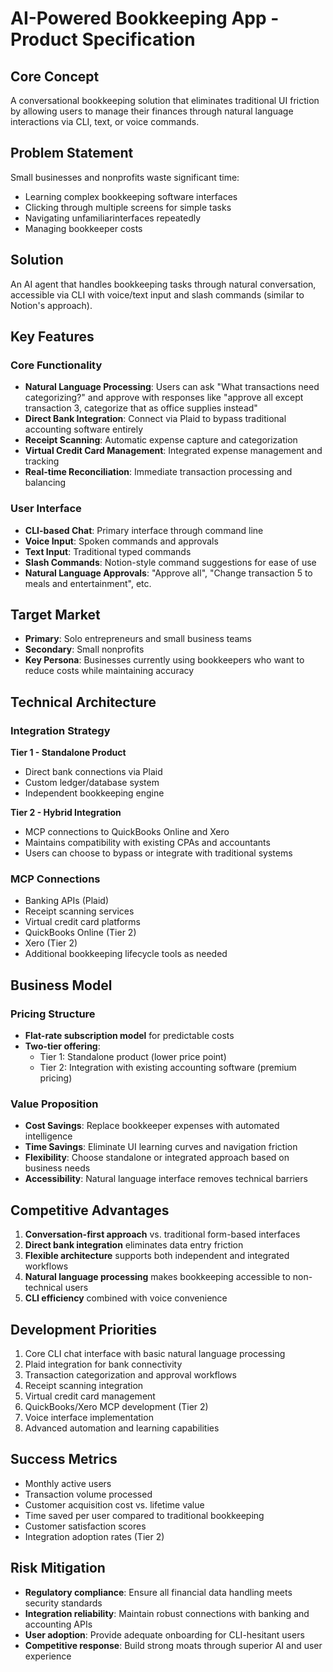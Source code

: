 # AI-Powered Bookkeeping App - Product Specification

## Core Concept
A conversational bookkeeping solution that eliminates traditional UI friction by allowing users to manage their finances through natural language interactions via CLI, text, or voice commands.

## Problem Statement
Small businesses and nonprofits waste significant time:
- Learning complex bookkeeping software interfaces
- Clicking through multiple screens for simple tasks
- Navigating unfamiliarinterfaces repeatedly
- Managing bookkeeper costs

## Solution
An AI agent that handles bookkeeping tasks through natural conversation, accessible via CLI with voice/text input and slash commands (similar to Notion's approach).

## Key Features

### Core Functionality
- **Natural Language Processing**: Users can ask "What transactions need categorizing?" and approve with responses like "approve all except transaction 3, categorize that as office supplies instead"
- **Direct Bank Integration**: Connect via Plaid to bypass traditional accounting software entirely
- **Receipt Scanning**: Automatic expense capture and categorization
- **Virtual Credit Card Management**: Integrated expense management and tracking
- **Real-time Reconciliation**: Immediate transaction processing and balancing

### User Interface
- **CLI-based Chat**: Primary interface through command line
- **Voice Input**: Spoken commands and approvals
- **Text Input**: Traditional typed commands
- **Slash Commands**: Notion-style command suggestions for ease of use
- **Natural Language Approvals**: "Approve all", "Change transaction 5 to meals and entertainment", etc.

## Target Market
- **Primary**: Solo entrepreneurs and small business teams
- **Secondary**: Small nonprofits
- **Key Persona**: Businesses currently using bookkeepers who want to reduce costs while maintaining accuracy

## Technical Architecture

### Integration Strategy
**Tier 1 - Standalone Product**
- Direct bank connections via Plaid
- Custom ledger/database system
- Independent bookkeeping engine

**Tier 2 - Hybrid Integration**
- MCP connections to QuickBooks Online and Xero
- Maintains compatibility with existing CPAs and accountants
- Users can choose to bypass or integrate with traditional systems

### MCP Connections
- Banking APIs (Plaid)
- Receipt scanning services
- Virtual credit card platforms
- QuickBooks Online (Tier 2)
- Xero (Tier 2)
- Additional bookkeeping lifecycle tools as needed

## Business Model

### Pricing Structure
- **Flat-rate subscription model** for predictable costs
- **Two-tier offering**:
  - Tier 1: Standalone product (lower price point)
  - Tier 2: Integration with existing accounting software (premium pricing)

### Value Proposition
- **Cost Savings**: Replace bookkeeper expenses with automated intelligence
- **Time Savings**: Eliminate UI learning curves and navigation friction
- **Flexibility**: Choose standalone or integrated approach based on business needs
- **Accessibility**: Natural language interface removes technical barriers

## Competitive Advantages
1. **Conversation-first approach** vs. traditional form-based interfaces
2. **Direct bank integration** eliminates data entry friction
3. **Flexible architecture** supports both independent and integrated workflows
4. **Natural language processing** makes bookkeeping accessible to non-technical users
5. **CLI efficiency** combined with voice convenience

## Development Priorities
1. Core CLI chat interface with basic natural language processing
2. Plaid integration for bank connectivity
3. Transaction categorization and approval workflows
4. Receipt scanning integration
5. Virtual credit card management
6. QuickBooks/Xero MCP development (Tier 2)
7. Voice interface implementation
8. Advanced automation and learning capabilities

## Success Metrics
- Monthly active users
- Transaction volume processed
- Customer acquisition cost vs. lifetime value
- Time saved per user compared to traditional bookkeeping
- Customer satisfaction scores
- Integration adoption rates (Tier 2)

## Risk Mitigation
- **Regulatory compliance**: Ensure all financial data handling meets security standards
- **Integration reliability**: Maintain robust connections with banking and accounting APIs
- **User adoption**: Provide adequate onboarding for CLI-hesitant users
- **Competitive response**: Build strong moats through superior AI and user experience